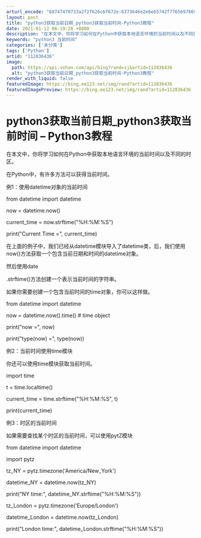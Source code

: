 ```yaml
---
arturl_encode: "68747470733a2f2f626c6f672e:6373646e2e6e65742f77656978696e5f32393233303737332f:61727469636c652f64657461696c732f313132383336343336"
layout: post
title: "python3获取当前日期_python3获取当前时间-Python3教程"
date: 2021-01-12 06:19:28 +0800
description: "在本文中，你将学习如何在Python中获取本地语言环境的当前时间以及不同的时区。在Python中，有"
keywords: "python3 当前时间"
categories: ['未分类']
tags: ['Python']
artid: "112836436"
image:
  path: https://api.vvhan.com/api/bing?rand=sj&artid=112836436
  alt: "python3获取当前日期_python3获取当前时间-Python3教程"
render_with_liquid: false
featuredImage: https://bing.ee123.net/img/rand?artid=112836436
featuredImagePreview: https://bing.ee123.net/img/rand?artid=112836436
---
```


# python3获取当前日期\_python3获取当前时间 – Python3教程

在本文中，你将学习如何在Python中获取本地语言环境的当前时间以及不同的时区。

在Python中，有许多方法可以获得当前时间。

例1：使用datetime对象的当前时间

from datetime import datetime

now = datetime.now()

current\_time = now.strftime("%H:%M:%S")

print("Current Time =", current\_time)

在上面的例子中，我们已经从datetime模块导入了datetime类，后，我们使用now()方法获取一个包含当前日期和时间的datetime对象。

然后使用date

.strftime()方法创建一个表示当前时间的字符串。

如果你需要创建一个包含当前时间的time对象，你可以这样做。

from datetime import datetime

now = datetime.now().time() # time object

print("now =", now)

print("type(now) =", type(now))

例2：当前时间使用time模块

你还可以使用time模块获取当前时间。

import time

t = time.localtime()

current\_time = time.strftime("%H:%M:%S", t)

print(current\_time)

例3：时区的当前时间

如果需要查找某个时区的当前时间，可以使用pytZ模块

from datetime import datetime

import pytz

tz\_NY = pytz.timezone('America/New\_York')

datetime\_NY = datetime.now(tz\_NY)

print("NY time:", datetime\_NY.strftime("%H:%M:%S"))

tz\_London = pytz.timezone('Europe/London')

datetime\_London = datetime.now(tz\_London)

print("London time:", datetime\_London.strftime("%H:%M:%S"))